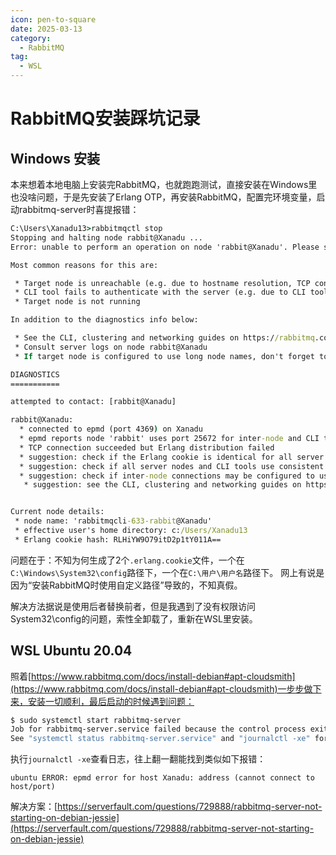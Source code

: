 ```yaml
---
icon: pen-to-square
date: 2025-03-13
category:
  - RabbitMQ
tag:
  - WSL
---
```


# RabbitMQ安装踩坑记录

## Windows 安装

本来想着本地电脑上安装完RabbitMQ，也就跑跑测试，直接安装在Windows里也没啥问题，于是先安装了Erlang OTP，再安装RabbitMQ，配置完环境变量，启动rabbitmq-server时喜提报错：

```cmd
C:\Users\Xanadu13>rabbitmqctl stop
Stopping and halting node rabbit@Xanadu ...
Error: unable to perform an operation on node 'rabbit@Xanadu'. Please see diagnostics information and suggestions below.

Most common reasons for this are:

 * Target node is unreachable (e.g. due to hostname resolution, TCP connection or firewall issues)
 * CLI tool fails to authenticate with the server (e.g. due to CLI tool's Erlang cookie not matching that of the server)
 * Target node is not running

In addition to the diagnostics info below:

 * See the CLI, clustering and networking guides on https://rabbitmq.com/documentation.html to learn more
 * Consult server logs on node rabbit@Xanadu
 * If target node is configured to use long node names, don't forget to use --longnames with CLI tools

DIAGNOSTICS
===========

attempted to contact: [rabbit@Xanadu]

rabbit@Xanadu:
  * connected to epmd (port 4369) on Xanadu
  * epmd reports node 'rabbit' uses port 25672 for inter-node and CLI tool traffic
  * TCP connection succeeded but Erlang distribution failed
  * suggestion: check if the Erlang cookie is identical for all server nodes and CLI tools
  * suggestion: check if all server nodes and CLI tools use consistent hostnames when addressing each other
  * suggestion: check if inter-node connections may be configured to use TLS. If so, all nodes and CLI tools must do that
   * suggestion: see the CLI, clustering and networking guides on https://rabbitmq.com/documentation.html to learn more


Current node details:
 * node name: 'rabbitmqcli-633-rabbit@Xanadu'
 * effective user's home directory: c:/Users/Xanadu13
 * Erlang cookie hash: RLHiYW9O79itD2p1tY011A==
```

问题在于：不知为何生成了2个`.erlang.cookie`文件，一个在`C:\Windows\System32\config`路径下，一个在`C:\用户\用户名`路径下。
网上有说是因为“安装RabbitMQ时使用自定义路径”导致的，不知真假。

解决方法据说是使用后者替换前者，但是我遇到了没有权限访问System32\config的问题，索性全卸载了，重新在WSL里安装。

## WSL Ubuntu 20.04

照着[https://www.rabbitmq.com/docs/install-debian#apt-cloudsmith](https://www.rabbitmq.com/docs/install-debian#apt-cloudsmith)一步步做下来，安装一切顺利，最后启动的时候遇到问题：

```bash
$ sudo systemctl start rabbitmq-server
Job for rabbitmq-server.service failed because the control process exited with error code.
See "systemctl status rabbitmq-server.service" and "journalctl -xe" for details.
```

执行`journalctl -xe`查看日志，往上翻一翻能找到类似如下报错：

```
ubuntu ERROR: epmd error for host Xanadu: address (cannot connect to host/port)
```

解决方案：[https://serverfault.com/questions/729888/rabbitmq-server-not-starting-on-debian-jessie](https://serverfault.com/questions/729888/rabbitmq-server-not-starting-on-debian-jessie)

